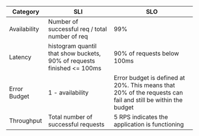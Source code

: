 | Category     | SLI                                                                    | SLO                                                                                                         |
|--------------|------------------------------------------------------------------------|-------------------------------------------------------------------------------------------------------------|
| Availability | Number of successful req / total number of req                         | 99%                                                                                                         |
| Latency      | histogram quantil that show buckets, 90% of requests finished <= 100ms | 90% of requests below 100ms                                                                                 |
| Error Budget | 1 - availability                                                       | Error budget is defined at 20%. This means that 20% of the requests can fail and still be within the budget |
| Throughput   | Total number of successful requests                                    | 5 RPS indicates the application is functioning                                                              |
